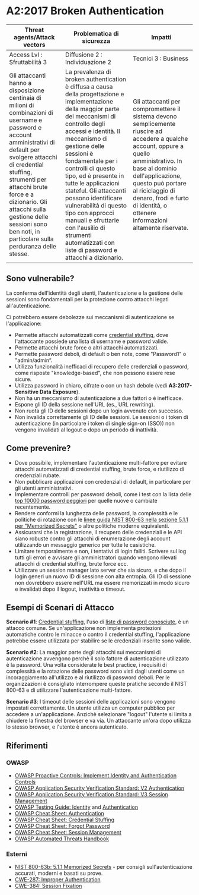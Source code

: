 # A2:2017 Broken Authentication

| Threat agents/Attack vectors | Problematica di sicurezza       | Impatti               |
| -- | -- | -- |
| Access Lvl : Sfruttabilità 3 | Diffusione 2 : Individuazione 2 | Tecnici 3 : Business |
| Gli attaccanti hanno a disposizione centinaia di milioni di combinazioni di username e password e account amministrativi di default per svolgere attacchi di credential stuffing, strumenti per attacchi brute force e a dizionario. Gli attacchi sulla gestione delle sessioni sono ben noti, in particolare sulla perduranza delle stesse.  | La prevalenza di broken authentication è diffusa a causa della progettazione e implementazione della maggior parte dei meccanismi di controllo degli accessi e identità. Il meccanismo di gestione delle sessioni è fondamentale per i controlli di questo tipo, ed è presente in tutte le applicazioni stateful. Gli attaccanti possono identificare vulnerabilità di questo tipo con approcci manuali e sfruttarle con l'ausilio di strumenti automatizzati con liste di password e attacchi a dizionario. | Gli attaccanti per compromettere il sistema devono semplicemente riuscire ad accedere a qualche account, oppure a quello amministrativo. In base al dominio dell'applicazione, questo può portare al riciclaggio di denaro, frodi e furto di identità, o ottenere informazioni altamente riservate. |

## Sono vulnerabile?

La conferma dell'identità degli utenti, l'autenticazione e la gestione delle sessioni sono fondamentali per la protezione contro attacchi legati all'autenticazione.

Ci potrebbero essere debolezze sui meccanismi di autenticazione se l'applicazione:

* Permette attacchi automatizzati come [credential stuffing](https://www.owasp.org/index.php/Credential_stuffing), dove l'attaccante possiede una lista di username e password valide.
* Permette attacchi brute force o altri attacchi automatizzati.
* Permette password deboli, di default o ben note, come "Password1" o "admin/admin“.
* Utilizza funzionalità inefficaci di recupero delle credenziali o password, come risposte "knowledge-based", che non possono essere rese sicure.
* Utilizza password in chiaro, cifrate o con un hash debole (vedi **A3:2017-Sensitive Data Exposure**).
* Non ha un meccanismo di autenticazione a due fattori o è inefficace.
* Espone gli ID della sessione nell'URL (es., URL rewriting).
* Non ruota gli ID delle sessioni dopo un login avvenuto con successo.
* Non invalida correttamente gli ID delle sessioni. Le sessioni o i token di autenticazione (in particolare i token di single sign-on (SSO)) non vengono invalidati al logout o dopo un periodo di inattività.

## Come prevenire?

* Dove possibile, implementare l'autenticazione multi-fattore per evitare attacchi automatizzati di credential stuffing, brute force, e riutilizzo di credenziali rubate.
* Non pubblicare applicazioni con credenziali di default, in particolare per gli utenti amministrativi.
* Implementare controlli per password deboli, come i test con la lista delle [top 10000 password peggiori](https://github.com/danielmiessler/SecLists/tree/master/Passwords) per quelle nuove o cambiate recentemente.
* Rendere conformi la lunghezza delle password, la complessità e le politiche di rotazione con le [linee guida NIST 800-63 nella sezione 5.1.1 per "Memorized Secrets"](https://pages.nist.gov/800-63-3/sp800-63b.html#memsecret) o altre politiche moderne equivalenti.
* Assicurarsi che la registrazione, il recupero delle credenziali e le API siano robuste contro gli attacchi di enumerazione degli account utilizzando un messaggio generico per tutte le casistiche.
* Limitare temporalmente e non, i tentativi di login falliti. Scrivere sul log tutti gli errori e avvisare gli amministratori quando vengono rilevati attacchi di credential stuffing, brute force ecc.
* Utilizzare un session manager lato server che sia sicuro, e che dopo il login generi un nuovo ID di sessione con alta entropia. Gli ID di sessione non dovrebbero essere nell'URL ma essere memorizzati in modo sicuro e invalidati dopo il logout, inattività o timeout.

## Esempi di Scenari di Attacco

**Scenario #1**: [Credential stuffing](https://www.owasp.org/index.php/Credential_stuffing), l'uso di [liste di password conosciute](https://github.com/danielmiessler/SecLists), è un attacco comune. Se un'applicazione non implementa protezioni automatiche contro le minacce o contro il credential stuffing, l'applicazione potrebbe essere utilizzata per stabilire se le credenziali inserite sono valide.

**Scenario #2**: La maggior parte degli attacchi sui meccanismi di autenticazione avvengono perchè il solo fattore di autenticazione utilizzato è la password. Una volta considerate le best practice, i requisiti di complessità e la rotazione delle password sono visti dagli utenti come un incoraggiamento all'utilizzo e al riutilizzo di password deboli. Per le organizzazioni è consigliato interrompere queste pratiche secondo il NIST 800-63 e di utilizzare l'autenticazione multi-fattore.

**Scenario #3**: I timeout delle sessioni delle applicazioni sono vengono impostati correttamente. Un utente utilizza un computer pubblico per accedere a un'applicazione. Anzichè selezionare "logout" l'utente si limita a chiudere la finestra del browser e va via. Un attaccante un'ora dopo utilizza lo stesso browser, e l'utente è ancora autenticato.

## Riferimenti

### OWASP

* [OWASP Proactive Controls: Implement Identity and Authentication Controls](https://www.owasp.org/index.php/OWASP_Proactive_Controls#5:_Implement_Identity_and_Authentication_Controls)
* [OWASP Application Security Verification Standard: V2 Authentication](https://www.owasp.org/index.php/Category:OWASP_Application_Security_Verification_Standard_Project#tab=Home)
* [OWASP Application Security Verification Standard: V3 Session Management](https://www.owasp.org/index.php/Category:OWASP_Application_Security_Verification_Standard_Project#tab=Home)
* [OWASP Testing Guide: Identity](https://www.owasp.org/index.php/Testing_Identity_Management)
 and [Authentication](https://www.owasp.org/index.php/Testing_for_authentication)
* [OWASP Cheat Sheet: Authentication](https://www.owasp.org/index.php/Authentication_Cheat_Sheet)
* [OWASP Cheat Sheet: Credential Stuffing](https://www.owasp.org/index.php/Credential_Stuffing_Prevention_Cheat_Sheet)
* [OWASP Cheat Sheet: Forgot Password](https://www.owasp.org/index.php/Forgot_Password_Cheat_Sheet)
* [OWASP Cheat Sheet: Session Management](https://www.owasp.org/index.php/Session_Management_Cheat_Sheet)
* [OWASP Automated Threats Handbook](https://www.owasp.org/index.php/OWASP_Automated_Threats_to_Web_Applications)

### Esterni

* [NIST 800-63b: 5.1.1 Memorized Secrets](https://pages.nist.gov/800-63-3/sp800-63b.html#memsecret) - per consigli sull'autenticazione accurati, moderni e basati su prove. 
* [CWE-287: Improper Authentication](https://cwe.mitre.org/data/definitions/287.html)
* [CWE-384: Session Fixation](https://cwe.mitre.org/data/definitions/384.html)
